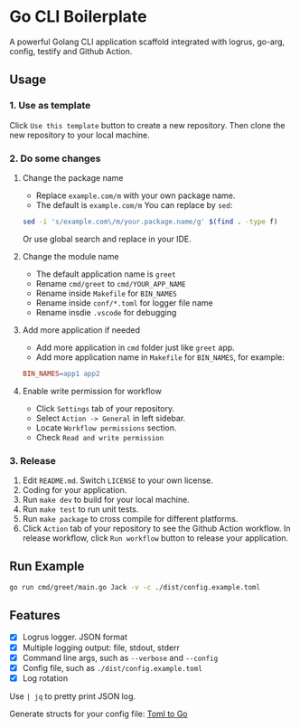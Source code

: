 # Go CLI Boilerplate

A powerful Golang CLI application scaffold integrated with logrus, go-arg, config, testify and Github Action.

## Usage

### 1. Use as template

Click `Use this template` button to create a new repository. Then clone the new repository to your local machine.

### 2. Do some changes

1. Change the package name
    + Replace `example.com/m` with your own package name.
    + The default is `example.com/m` You can replace by `sed`:

    ```bash
    sed -i 's/example.com\/m/your.package.name/g' $(find . -type f)
    ```

    Or use global search and replace in your IDE.

2. Change the module name
    + The default application name is `greet`
    + Rename `cmd/greet` to `cmd/YOUR_APP_NAME`
    + Rename inside `Makefile` for `BIN_NAMES`
    + Rename inside `conf/*.toml` for logger file name
    + Rename insdie `.vscode` for debugging

3. Add more application if needed
    + Add more application in `cmd` folder just like `greet` app.
    + Add more application name in `Makefile` for `BIN_NAMES`, for example:

    ```makefile
    BIN_NAMES=app1 app2
    ```

4. Enable write permission for workflow
    + Click `Settings` tab of your repository.
    + Select `Action -> General` in left sidebar.
    + Locate `Workflow permissions` section.
    + Check `Read and write permission`

### 3. Release

1. Edit `README.md`. Switch `LICENSE` to your own license.
2. Coding for your application.
3. Run `make dev` to build for your local machine.
4. Run `make test` to run unit tests.
5. Run `make package` to cross compile for different platforms.
6. Click `Action` tab of your repository to see the Github Action workflow. In release workflow, click `Run workflow` button to release your application.

## Run Example

```bash
go run cmd/greet/main.go Jack -v -c ./dist/config.example.toml
```

## Features

+ [x] Logrus logger. JSON format
+ [x] Multiple logging output: file, stdout, stderr
+ [x] Command line args, such as `--verbose` and `--config`
+ [x] Config file, such as `./dist/config.example.toml`
+ [x] Log rotation

Use `| jq` to pretty print JSON log.

Generate structs for your config file: [Toml to Go](https://xuri.me/toml-to-go/)
